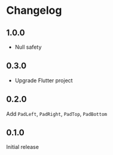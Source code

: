 # Changelog

## 1.0.0

- Null safety

## 0.3.0

- Upgrade Flutter project

## 0.2.0

Add `PadLeft`, `PadRight`, `PadTop`, `PadBottom`

## 0.1.0

Initial release
